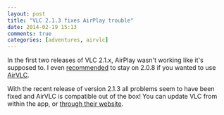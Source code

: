 ```yaml
---
layout: post
title: "VLC 2.1.3 fixes AirPlay trouble"
date: 2014-02-19 15:13
comments: true
categories: [adventures, airvlc]
---
```


In the first two releases of VLC 2.1.x, AirPlay wasn't working like it's supposed to. I even [recommended](/blog/2013/11/13/airvlc-v-dot-1-1-dot-1/) to stay on 2.0.8 if you wanted to use [AirVLC](/airvlc).

With the recent release of version 2.1.3 all problems seem to have been fixed and AirVLC is compatible out of the box! You can update VLC from within the app, or [through their website](http://www.videolan.org/vlc/).
